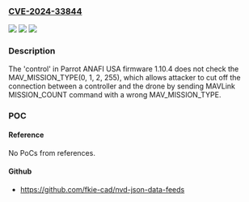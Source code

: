 ### [CVE-2024-33844](https://cve.mitre.org/cgi-bin/cvename.cgi?name=CVE-2024-33844)
![](https://img.shields.io/static/v1?label=Product&message=n%2Fa&color=blue)
![](https://img.shields.io/static/v1?label=Version&message=n%2Fa&color=blue)
![](https://img.shields.io/static/v1?label=Vulnerability&message=n%2Fa&color=brighgreen)

### Description

The 'control' in Parrot ANAFI USA firmware 1.10.4 does not check the MAV_MISSION_TYPE(0, 1, 2, 255), which allows attacker to cut off the connection between a controller and the drone by sending MAVLink MISSION_COUNT command with a wrong MAV_MISSION_TYPE.

### POC

#### Reference
No PoCs from references.

#### Github
- https://github.com/fkie-cad/nvd-json-data-feeds


